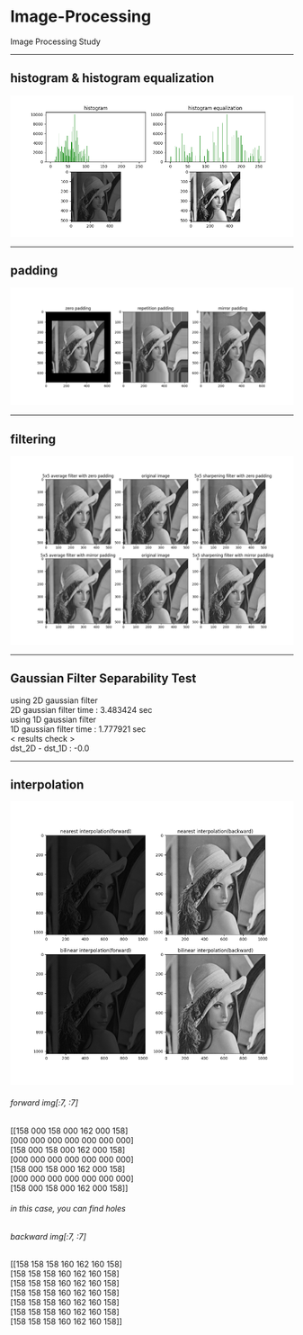 # Image-Processing
Image Processing Study

----------
## histogram & histogram equalization
![results](https://github.com/Hwa-Jong/Image-Processing/blob/main/Fig/histogram.png)

----------
## padding
![results](https://github.com/Hwa-Jong/Image-Processing/blob/main/Fig/padding.png)

----------
## filtering
![results](https://github.com/Hwa-Jong/Image-Processing/blob/main/Fig/filtering.png)

----------
## Gaussian Filter Separability Test
using 2D gaussian filter  
2D gaussian filter time : 3.483424 sec  
using 1D gaussian filter  
1D gaussian filter time : 1.777921 sec  
< results check >  
dst_2D - dst_1D :  -0.0  

----------
## interpolation
![results](https://github.com/Hwa-Jong/Image-Processing/blob/main/Fig/interpolation.png)

###### forward img[:7, :7]
[[158 000 158 000 162 000 158]<br />
 [000 000 000 000 000 000 000]<br />
 [158 000 158 000 162 000 158]<br />
 [000 000 000 000 000 000 000]<br />
 [158 000 158 000 162 000 158]<br />
 [000 000 000 000 000 000 000]<br />
 [158 000 158 000 162 000 158]]<br />
 
 ###### in this case, you can find holes

###### backward img[:7, :7] 
[[158 158 158 160 162 160 158]<br />
 [158 158 158 160 162 160 158]<br />
 [158 158 158 160 162 160 158]<br />
 [158 158 158 160 162 160 158]<br />
 [158 158 158 160 162 160 158]<br />
 [158 158 158 160 162 160 158]<br />
 [158 158 158 160 162 160 158]]<br />